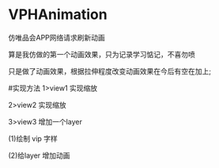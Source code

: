 # VPHAnimation
仿唯品会APP网络请求刷新动画

算是我仿做的第一个动画效果，只为记录学习惦记，不喜勿喷

只是做了动画效果，根据拉伸程度改变动画效果在今后有空在加上;

#实现方法
1>view1 实现缩放

2>view2 实现缩放

3>view3 增加一个layer  

(1)绘制 vip 字样
                      
(2)给layer 增加动画
